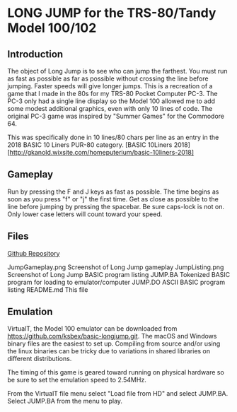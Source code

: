 # LONG JUMP for the TRS-80/Tandy Model 100/102


## Introduction
The object of Long Jump is to see who can jump the farthest.  You must run as fast as possible as far as possible without crossing the line before jumping.  Faster speeds will give longer jumps.  This is a recreation of a game that I made in the 80s for my TRS-80 Pocket Computer PC-3.  The PC-3 only had a single line display so the Model 100 allowed me to add some modest additional graphics, even with only 10 lines of code.  The original PC-3 game was inspired by "Summer Games" for the Commodore 64.

This was specifically done in 10 lines/80 chars per line as an entry in the 2018 BASIC 10 Liners PUR-80 category.
[BASIC 10Liners 2018][http://gkanold.wixsite.com/homeputerium/basic-10liners-2018]

## Gameplay
Run by pressing the F and J keys as fast as possible.  The time begins as soon as you press "f" or "j" the first time.  Get as close as possible to the line before jumping by pressing the spacebar.  Be sure caps-lock is not on.  Only lower case letters will count toward your speed.

## Files
[Github Repository](https://github.com/ksbex/basic-longjump.git)

  JumpGameplay.png	Screenshot of Long Jump gameplay
  JumpListing.png	Screenshot of Long Jump BASIC program listing
  JUMP.BA		Tokenized BASIC program for loading to emulator/computer
  JUMP.DO		ASCII BASIC program listing
  README.md		This file

## Emulation
VirtualT, the Model 100 emulator can be downloaded from https://github.com/ksbex/basic-longjump.git.  The macOS and Windows binary files are the easiest to set up.  Compiling from source and/or using the linux binaries can be tricky due to variations in shared libraries on different distributions.  

The timing of this game is geared toward running on physical hardware so be sure to set the emulation speed to 2.54MHz.

From the VirtualT file menu select "Load file from HD" and select JUMP.BA.  Select JUMP.BA from the menu to play.



